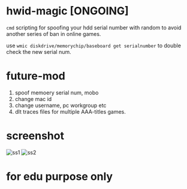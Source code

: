 # hwid-magic [ONGOING]

`cmd` scripting for spoofing your hdd serial number with random to avoid another series of ban in online games.

use `wmic diskdrive/memorychip/baseboard get serialnumber` to double check the new serial num.

# future-mod
1) spoof memoery serial num, mobo
2) change mac id
3) change username, pc workgroup etc
4) dlt traces files for multiple AAA-titles games.

# screenshot
![ss1](https://user-images.githubusercontent.com/51852197/110731470-5421c200-825d-11eb-8076-0b2b6e4294ce.PNG)
![ss2](https://user-images.githubusercontent.com/51852197/110731482-571cb280-825d-11eb-9c4d-50915be3455a.PNG)


# for edu purpose only
